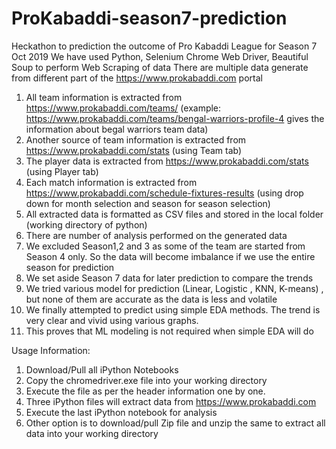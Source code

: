 # ProKabaddi-season7-prediction
Heckathon to prediction the outcome of Pro Kabaddi League for Season 7 Oct 2019
We have used Python, Selenium Chrome Web Driver, Beautiful Soup to perform Web Scraping of data
There are multiple data generate from different part of the https://www.prokabaddi.com portal
1) All team information is extracted from https://www.prokabaddi.com/teams/<each team name> 
(example: https://www.prokabaddi.com/teams/bengal-warriors-profile-4 gives the information about begal warriors team data)
2) Another source of team information is extracted from https://www.prokabaddi.com/stats (using Team tab)
3) The player data is extracted from https://www.prokabaddi.com/stats (using Player tab)
4) Each match information is extracted from https://www.prokabaddi.com/schedule-fixtures-results 
(using drop down for month selection and season for season selection)
5) All extracted data is formatted as CSV files and stored in the local folder (working directory of python)
6) There are number of analysis performed on the generated data
7) We excluded Season1,2 and 3 as some of the team are started from Season 4 only. 
   So the data will become imbalance if we use the entire season for prediction
8) We set aside Season 7 data for later prediction to compare the trends
9) We tried various model for prediction (Linear, Logistic , KNN, K-means) , but none of them are accurate as the data is less and volatile
10) We finally attempted to predict using simple EDA methods. The trend is very clear and vivid using various graphs.
11) This proves that ML modeling is not required when simple EDA will do

Usage Information:
1) Download/Pull all iPython Notebooks
2) Copy the chromedriver.exe file into your working directory
2) Execute the file as per the header information one by one.
3) Three iPython files will extract data from https://www.prokabaddi.com
4) Execute the last iPython notebook for analysis
5) Other option is to download/pull Zip file and unzip the same to extract all data into your working directory


